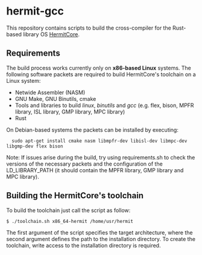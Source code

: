 # hermit-gcc

This repository contains scripts to build the cross-compiler for the Rust-based library OS [HermitCore](https://github.com/hermit-os/libhermit-rs).

## Requirements

The build process works currently only on **x86-based Linux** systems. The following software packets are required to build HermitCore's toolchain on a Linux system:

* Netwide Assembler (NASM)
* GNU Make, GNU Binutils, cmake
* Tools and libraries to build *linux*, *binutils* and *gcc* (e.g. flex, bison, MPFR library, ISL library, GMP library, MPC library)
* Rust

On Debian-based systems the packets can be installed by executing:
```
  sudo apt-get install cmake nasm libmpfr-dev libisl-dev libmpc-dev libgmp-dev flex bison
```

Note: If issues arise during the build, try using requirements.sh to check the versions of the necessary packets and the configuration of the LD_LIBRARY_PATH (it should contain the MPFR library, GMP library and MPC library).

## Building the HermitCore's toolchain

To build the toolchain just call the script as follow:

```bash
$ ./toolchain.sh x86_64-hermit /home/usr/hermit
```

The first argument of the script specifies the target architecture, where the second argument defines the path to the installation directory.
To create the toolchain, write access to the installation directory is required.

